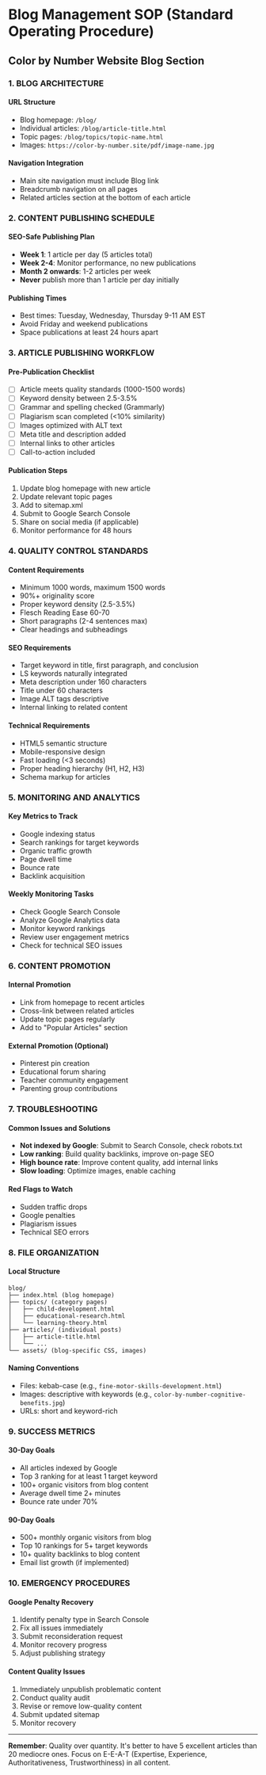 # Blog Management SOP (Standard Operating Procedure)
## Color by Number Website Blog Section

### 1. BLOG ARCHITECTURE

#### URL Structure
- Blog homepage: `/blog/`
- Individual articles: `/blog/article-title.html`
- Topic pages: `/blog/topics/topic-name.html`
- Images: `https://color-by-number.site/pdf/image-name.jpg`

#### Navigation Integration
- Main site navigation must include Blog link
- Breadcrumb navigation on all pages
- Related articles section at the bottom of each article

### 2. CONTENT PUBLISHING SCHEDULE

#### SEO-Safe Publishing Plan
- **Week 1**: 1 article per day (5 articles total)
- **Week 2-4**: Monitor performance, no new publications
- **Month 2 onwards**: 1-2 articles per week
- **Never** publish more than 1 article per day initially

#### Publishing Times
- Best times: Tuesday, Wednesday, Thursday 9-11 AM EST
- Avoid Friday and weekend publications
- Space publications at least 24 hours apart

### 3. ARTICLE PUBLISHING WORKFLOW

#### Pre-Publication Checklist
- [ ] Article meets quality standards (1000-1500 words)
- [ ] Keyword density between 2.5-3.5%
- [ ] Grammar and spelling checked (Grammarly)
- [ ] Plagiarism scan completed (<10% similarity)
- [ ] Images optimized with ALT text
- [ ] Meta title and description added
- [ ] Internal links to other articles
- [ ] Call-to-action included

#### Publication Steps
1. Update blog homepage with new article
2. Update relevant topic pages
3. Add to sitemap.xml
4. Submit to Google Search Console
5. Share on social media (if applicable)
6. Monitor performance for 48 hours

### 4. QUALITY CONTROL STANDARDS

#### Content Requirements
- Minimum 1000 words, maximum 1500 words
- 90%+ originality score
- Proper keyword density (2.5-3.5%)
- Flesch Reading Ease 60-70
- Short paragraphs (2-4 sentences max)
- Clear headings and subheadings

#### SEO Requirements
- Target keyword in title, first paragraph, and conclusion
- LS keywords naturally integrated
- Meta description under 160 characters
- Title under 60 characters
- Image ALT tags descriptive
- Internal linking to related content

#### Technical Requirements
- HTML5 semantic structure
- Mobile-responsive design
- Fast loading (<3 seconds)
- Proper heading hierarchy (H1, H2, H3)
- Schema markup for articles

### 5. MONITORING AND ANALYTICS

#### Key Metrics to Track
- Google indexing status
- Search rankings for target keywords
- Organic traffic growth
- Page dwell time
- Bounce rate
- Backlink acquisition

#### Weekly Monitoring Tasks
- Check Google Search Console
- Analyze Google Analytics data
- Monitor keyword rankings
- Review user engagement metrics
- Check for technical SEO issues

### 6. CONTENT PROMOTION

#### Internal Promotion
- Link from homepage to recent articles
- Cross-link between related articles
- Update topic pages regularly
- Add to "Popular Articles" section

#### External Promotion (Optional)
- Pinterest pin creation
- Educational forum sharing
- Teacher community engagement
- Parenting group contributions

### 7. TROUBLESHOOTING

#### Common Issues and Solutions
- **Not indexed by Google**: Submit to Search Console, check robots.txt
- **Low ranking**: Build quality backlinks, improve on-page SEO
- **High bounce rate**: Improve content quality, add internal links
- **Slow loading**: Optimize images, enable caching

#### Red Flags to Watch
- Sudden traffic drops
- Google penalties
- Plagiarism issues
- Technical SEO errors

### 8. FILE ORGANIZATION

#### Local Structure
```
blog/
├── index.html (blog homepage)
├── topics/ (category pages)
│   ├── child-development.html
│   ├── educational-research.html
│   └── learning-theory.html
├── articles/ (individual posts)
│   ├── article-title.html
│   └── ...
└── assets/ (blog-specific CSS, images)
```

#### Naming Conventions
- Files: kebab-case (e.g., `fine-motor-skills-development.html`)
- Images: descriptive with keywords (e.g., `color-by-number-cognitive-benefits.jpg`)
- URLs: short and keyword-rich

### 9. SUCCESS METRICS

#### 30-Day Goals
- All articles indexed by Google
- Top 3 ranking for at least 1 target keyword
- 100+ organic visitors from blog content
- Average dwell time 2+ minutes
- Bounce rate under 70%

#### 90-Day Goals
- 500+ monthly organic visitors from blog
- Top 10 rankings for 5+ target keywords
- 10+ quality backlinks to blog content
- Email list growth (if implemented)

### 10. EMERGENCY PROCEDURES

#### Google Penalty Recovery
1. Identify penalty type in Search Console
2. Fix all issues immediately
3. Submit reconsideration request
4. Monitor recovery progress
5. Adjust publishing strategy

#### Content Quality Issues
1. Immediately unpublish problematic content
2. Conduct quality audit
3. Revise or remove low-quality content
4. Submit updated sitemap
5. Monitor recovery

---

**Remember**: Quality over quantity. It's better to have 5 excellent articles than 20 mediocre ones. Focus on E-E-A-T (Expertise, Experience, Authoritativeness, Trustworthiness) in all content.